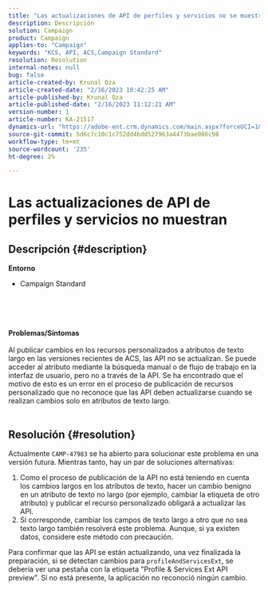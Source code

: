 ```yaml
---
title: "Las actualizaciones de API de perfiles y servicios no se muestran"
description: Descripción
solution: Campaign
product: Campaign
applies-to: "Campaign"
keywords: "KCS, API, ACS,Campaign Standard"
resolution: Resolution
internal-notes: null
bug: false
article-created-by: Krunal Oza
article-created-date: "2/16/2023 10:42:25 AM"
article-published-by: Krunal Oza
article-published-date: "2/16/2023 11:12:21 AM"
version-number: 1
article-number: KA-21517
dynamics-url: "https://adobe-ent.crm.dynamics.com/main.aspx?forceUCI=1&pagetype=entityrecord&etn=knowledgearticle&id=43008395-e6ad-ed11-aad1-6045bd006793"
source-git-commit: 5d6c7c10c1c752dd4bdd527963a4473bae086c98
workflow-type: tm+mt
source-wordcount: '235'
ht-degree: 2%

---
```


# Las actualizaciones de API de perfiles y servicios no muestran

## Descripción {#description}

<b>Entorno</b>
- Campaign Standard

<br><br> <br><br><b>Problemas/Síntomas</b><br><br>Al publicar cambios en los recursos personalizados a atributos de texto largo en las versiones recientes de ACS, las API no se actualizan. Se puede acceder al atributo mediante la búsqueda manual o de flujo de trabajo en la interfaz de usuario, pero no a través de la API. Se ha encontrado que el motivo de esto es un error en el proceso de publicación de recursos personalizado que no reconoce que las API deben actualizarse cuando se realizan cambios solo en atributos de texto largo.
<br> <br>

## Resolución {#resolution}


Actualmente `CAMP-47983` se ha abierto para solucionar este problema en una versión futura. Mientras tanto, hay un par de soluciones alternativas:

1. Como el proceso de publicación de la API no está teniendo en cuenta los cambios largos en los atributos de texto, hacer un cambio benigno en un atributo de texto no largo (por ejemplo, cambiar la etiqueta de otro atributo) y publicar el recurso personalizado obligará a actualizar las API.
2. Si corresponde, cambiar los campos de texto largo a otro que no sea texto largo también resolverá este problema. Aunque, si ya existen datos, considere este método con precaución.


Para confirmar que las API se están actualizando, una vez finalizada la preparación, si se detectan cambios para `profileAndServicesExt`, se debería ver una pestaña con la etiqueta &quot;Profile &amp; Services Ext API preview&quot;. Si no está presente, la aplicación no reconoció ningún cambio.
